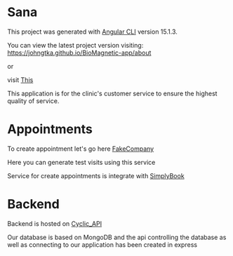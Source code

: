 # Sana

This project was generated with [Angular CLI](https://github.com/angular/angular-cli) version 15.1.3.

You can view the latest project version visiting: https://johngtka.github.io/BioMagnetic-app/about

or

visit [This](http://book-with-me.free.nf/home)

This application is for the clinic's customer service to ensure the highest quality of service.

# Appointments

To create appointment let's go here [FakeCompany](https://fakecompany125.simplybook.it/v2/)

Here you can generate test visits using this service

Service for create appointments is integrate with [SimplyBook](https://www.simplybook.me/en/)

# Backend

Backend is hosted on [Cyclic_API](https://www.cyclic.sh/)

Our database is based on MongoDB and the api controlling the database as well as connecting to our application has been created in express
